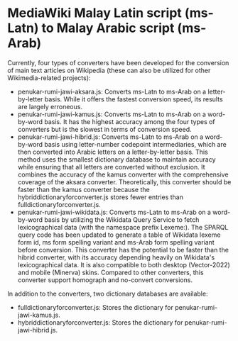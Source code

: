 # MediaWiki Malay Latin script (ms-Latn) to Malay Arabic script (ms-Arab)
Currently, four types of converters have been developed for the conversion of main text articles on Wikipedia (these can also be utilized for other Wikimedia-related projects):

* penukar-rumi-jawi-aksara.js: Converts ms-Latn to ms-Arab on a letter-by-letter basis. While it offers the fastest conversion speed, its results are largely erroneous.
* penukar-rumi-jawi-kamus.js: Converts ms-Latn to ms-Arab on a word-by-word basis. It has the highest accuracy among the four types of converters but is the slowest in terms of conversion speed.
* penukar-rumi-jawi-hibrid.js: Converts ms-Latn to ms-Arab on a word-by-word basis using letter-number codepoint intermediaries, which are then converted into Arabic letters on a letter-by-letter basis. This method uses the smallest dictionary database to maintain accuracy while ensuring that all letters are converted without exclusion. It combines the accuracy of the kamus converter with the comprehensive coverage of the aksara converter. Theoretically, this converter should be faster than the kamus converter because the hybriddictionaryforconverter.js stores fewer entries than fulldictionaryforconverter.js.
* penukar-rumi-jawi-wikidata.js: Converts ms-Latn to ms-Arab on a word-by-word basis by utilizing the Wikidata Query Service to fetch lexicographical data (with the namespace prefix Lexeme:). The SPARQL query code has been updated to generate a table of Wikidata lexeme form id, ms form spelling variant and ms-Arab form spelling variant before conversion. This converter has the potential to be faster than the hibrid converter, with its accuracy depending heavily on Wikidata's lexicographical data. It is also compatible to both desktop (Vector-2022) and mobile (Minerva) skins. Compared to other converters, this converter support homograph and no-convert conversions.

In addition to the converters, two dictionary databases are available:

* fulldictionaryforconverter.js: Stores the dictionary for penukar-rumi-jawi-kamus.js.
* hybriddictionaryforconverter.js: Stores the dictionary for penukar-rumi-jawi-hibrid.js.
